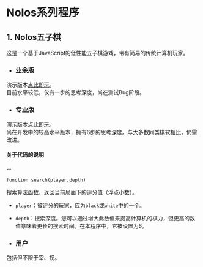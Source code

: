 # Nolos系列程序
## 1. Nolos五子棋
这是一个基于JavaScript的低性能五子棋游戏，带有简易的传统计算机玩家。

* ### 业余版
演示版本[点此即玩](https://vexlife.github.io/Nolos/nolos_amat.html)。<br>
目前水平较低，仅有一步的思考深度，尚在测试Bug阶段。

* ### 专业版
演示版本[点此即玩](https://vexlife.github.io/Nolos/nolos_pro.html)。<br>
尚在开发中的较高水平版本，拥有6步的思考深度。与大多数同类棋软相比，仍需改进。


#### 关于代码的说明
--
```
function search(player,depth)
```
搜索算法函数，返回当前局面下的评分值（浮点小数）。

* `player`：被评分的玩家，应为`black`或`white`中的一个。
* `depth`：搜索深度。您可以通过增大此数值来提高计算机的棋力，但更高的数值意味着更长的搜索时间。在本程序中，它被设置为6。

* ### 用户
包括但不限于宰、拐。
